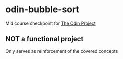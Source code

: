 # odin-bubble-sort

Mid course checkpoint for [The Odin Project](https://www.theodinproject.com/about)

## NOT a functional project

Only serves as reinforcement of the covered concepts
